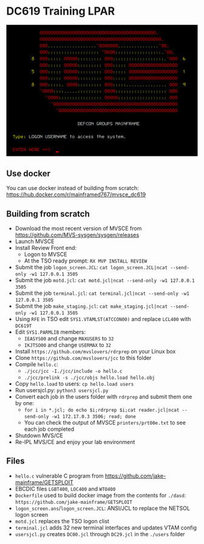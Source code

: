 # DC619 Training LPAR

![DEFCON MAINFRAME](/screenshot.png?raw=true "DC619")

## Use docker

You can use docker instead of building from scratch: https://hub.docker.com/r/mainframed767/mvsce_dc619

## Building from scratch

- Download the most recent version of MVSCE from https://github.com/MVS-sysgen/sysgen/releases
- Launch MVSCE
- Install Review Front end: 
    - Logon to MVSCE
    - At the TSO ready prompt: `RX MVP INSTALL REVIEW`
- Submit the job `logon_screen.JCL`: `cat logon_screen.JCL|ncat --send-only -w1 127.0.0.1 3505`
- Submit the job `motd.jcl`: `cat motd.jcl|ncat --send-only -w1 127.0.0.1 3505`
- Submit the job `terminal.jcl`: `cat terminal.jcl|ncat --send-only -w1 127.0.0.1 3505`
- Submit the job `make_staging.jcl`: `cat make_staging.jcl|ncat --send-only -w1 127.0.0.1 3505`
- Using `RFE` in TSO edit `SYS1.VTAMLST(ATCCON00)` and replace `LCL400` with `DC619T`
- Edit `SYS1.PARMLIB` members:
    - `IEASYS00` and change `MAXUSERS` to `32`
    - `IKJTSO00` and change `USERMAX` to `32`
- Install `https://github.com/mvslovers/rdrprep` on your Linux box
- Clone `https://github.com/mvslovers/jcc` to this folder
- Compile `hello.c`:
    - `./jcc/jcc -I./jcc/include -o hello.c`
    - `./jcc/prelink -s ./jcc/objs hello.load hello.obj`
- Copy `hello.load` to users: `cp hello.load users`
- Run usersjcl.py: `python3 usersjcl.py`
- Convert each job in the users folder with `rdrprep` and submit them one by one:
    - `for i in *.jcl; do echo $i;rdrprep $i;cat reader.jcl|ncat --send-only -w1 172.17.0.3 3506; read; done`
    - You can check the output of MVSCE `printers/prt00e.txt` to see each job completed
- Shutdown MVS/CE
- Re-IPL MVS/CE and enjoy your lab environment

## Files

- `hello.c` vulnerable C program from https://github.com/jake-mainframe/GETSPLOIT
- EBCDIC files `LGBT400`, `LOC400` and `WTO400`
- `Dockerfile` used to build docker image from the contents for `./dasd`: `https://github.com/jake-mainframe/GETSPLOIT`
- `logon_screen.ans`/`logon_screen.JCL`: ANSI/JCL to replace the NETSOL logon screen
- `motd.jcl` replaces the TSO logon clist
- `terminal.jcl` adds 32 new terminal interfaces and updates VTAM config
- `usersjcl.py` creates `DC00.jcl` through `DC29.jcl` in the `./users` folder
